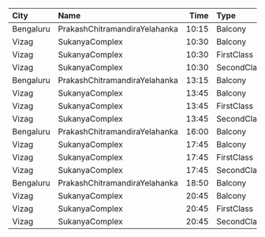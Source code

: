 | City      | Name                          |  Time | Type        | Price | Capacity | Booked |
| :-------- | :---------------------------- | ----: | :---------- | ----: | -------: | -----: |
| Bengaluru | PrakashChitramandiraYelahanka | 10:15 | Balcony     |  120₹ |      357 |    231 |
| Vizag     | SukanyaComplex                | 10:30 | Balcony     |  112₹ |      259 |    259 |
| Vizag     | SukanyaComplex                | 10:30 | FirstClass  |   67₹ |      124 |    124 |
| Vizag     | SukanyaComplex                | 10:30 | SecondClass |   44₹ |       96 |     96 |
| Bengaluru | PrakashChitramandiraYelahanka | 13:15 | Balcony     |  120₹ |      357 |    231 |
| Vizag     | SukanyaComplex                | 13:45 | Balcony     |  112₹ |      259 |    259 |
| Vizag     | SukanyaComplex                | 13:45 | FirstClass  |   67₹ |      124 |    124 |
| Vizag     | SukanyaComplex                | 13:45 | SecondClass |   44₹ |       96 |     96 |
| Bengaluru | PrakashChitramandiraYelahanka | 16:00 | Balcony     |  120₹ |      357 |    231 |
| Vizag     | SukanyaComplex                | 17:45 | Balcony     |  112₹ |      259 |    259 |
| Vizag     | SukanyaComplex                | 17:45 | FirstClass  |   67₹ |      124 |    124 |
| Vizag     | SukanyaComplex                | 17:45 | SecondClass |   44₹ |       96 |     96 |
| Bengaluru | PrakashChitramandiraYelahanka | 18:50 | Balcony     |  120₹ |      357 |    231 |
| Vizag     | SukanyaComplex                | 20:45 | Balcony     |  112₹ |      259 |    259 |
| Vizag     | SukanyaComplex                | 20:45 | FirstClass  |   67₹ |      124 |    124 |
| Vizag     | SukanyaComplex                | 20:45 | SecondClass |   44₹ |       96 |     96 |